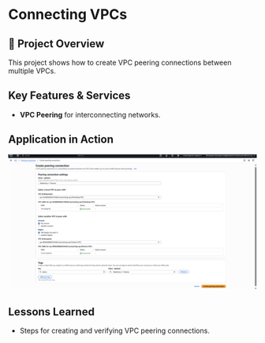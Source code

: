 # Connecting VPCs

## 📌 Project Overview
This project shows how to create VPC peering connections between multiple VPCs.

## Key Features & Services
- **VPC Peering** for interconnecting networks.

## Application in Action
![VPC Peering](p6-1.png)

## Lessons Learned
- Steps for creating and verifying VPC peering connections.
